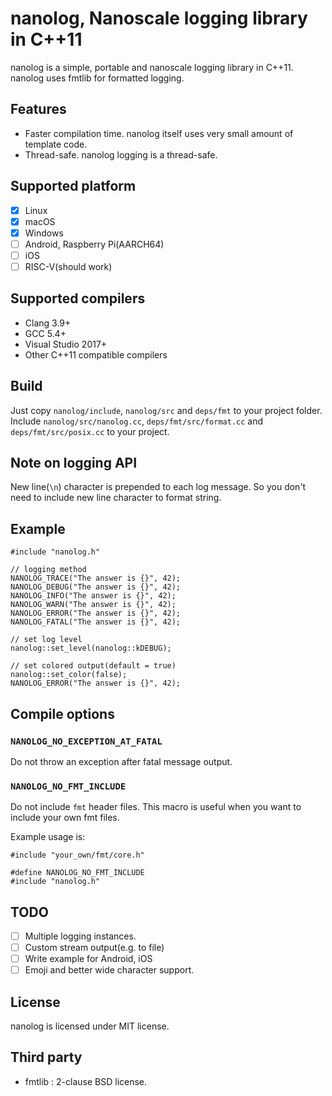 # nanolog, Nanoscale logging library in C++11

nanolog is a simple, portable and nanoscale logging library in C++11.
nanolog uses fmtlib for formatted logging.

## Features

* Faster compilation time. nanolog itself uses very small amount of template code.
* Thread-safe. nanolog logging is a thread-safe.

## Supported platform

* [x] Linux
* [x] macOS
* [x] Windows
* [ ] Android, Raspberry Pi(AARCH64)
* [ ] iOS
* [ ] RISC-V(should work)

## Supported compilers

* Clang 3.9+
* GCC 5.4+
* Visual Studio 2017+
* Other C++11 compatible compilers

## Build

Just copy `nanolog/include`, `nanolog/src` and `deps/fmt` to your project folder.
Include `nanolog/src/nanolog.cc`, `deps/fmt/src/format.cc` and `deps/fmt/src/posix.cc` to your project.

## Note on logging API

New line(`\n`) character is prepended to each log message.
So you don't need to include new line character to format string.

## Example

```
#include "nanolog.h"

// logging method
NANOLOG_TRACE("The answer is {}", 42);
NANOLOG_DEBUG("The answer is {}", 42);
NANOLOG_INFO("The answer is {}", 42);
NANOLOG_WARN("The answer is {}", 42);
NANOLOG_ERROR("The answer is {}", 42);
NANOLOG_FATAL("The answer is {}", 42);

// set log level
nanolog::set_level(nanolog::kDEBUG);

// set colored output(default = true)
nanolog::set_color(false);
NANOLOG_ERROR("The answer is {}", 42);
```

## Compile options

### `NANOLOG_NO_EXCEPTION_AT_FATAL`

Do not throw an exception after fatal message output.

### `NANOLOG_NO_FMT_INCLUDE`

Do not include `fmt` header files.
This macro is useful when you want to include your own fmt files.

Example usage is:

```
#include "your_own/fmt/core.h"

#define NANOLOG_NO_FMT_INCLUDE
#include "nanolog.h"
```

## TODO

* [ ] Multiple logging instances.
* [ ] Custom stream output(e.g. to file)
* [ ] Write example for Android, iOS
* [ ] Emoji and better wide character support.

## License

nanolog is licensed under MIT license.

## Third party

* fmtlib : 2-clause BSD license.
